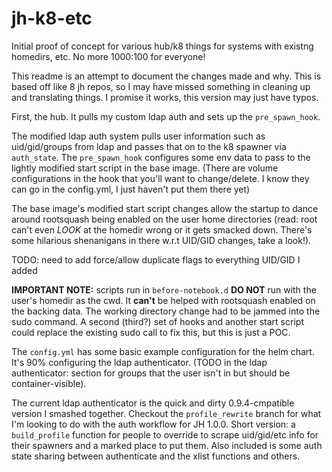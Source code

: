 # jh-k8-etc

Initial proof of concept for various hub/k8 things for systems with existng homedirs, etc. No more 1000:100 for everyone!

This readme is an attempt to document the changes made and why. This is based off like 8 jh repos, so I may have missed something in cleaning up and translating things. I promise it works, this version may just have typos.

First, the hub. It pulls my custom ldap auth and sets up the `pre_spawn_hook`.

The modified ldap auth system pulls user information such as uid/gid/groups from ldap and passes that on to the k8 spawner via `auth_state`. The `pre_spawn_hook` configures some env data to pass to the lightly modified start script in the base image. (There are volume configurations in the hook that you'll want to change/delete. I know they can go in the config.yml, I just haven't put them there yet)

The base image's modified start script changes allow the startup to dance around rootsquash being enabled on the user home directories (read: root can't even *LOOK* at the homedir wrong or it gets smacked down. There's some hilarious shenanigans in there w.r.t UID/GID changes, take a look!).

TODO: need to add force/allow duplicate flags to everything UID/GID I added

**IMPORTANT NOTE:** scripts run in `before-notebook.d` **DO NOT** run with the user's homedir as the cwd. It **can't** be helped with rootsquash enabled on the backing data. The working directory change had to be jammed into the sudo command. A second (third?) set of hooks and another start script could replace the existing sudo call to fix this, but this is just a POC.

The `config.yml` has some basic example configuration for the helm chart. It's 90% configuring the ldap authenticator. (TODO in the ldap authenticator: section for groups that the user isn't in but should be container-visible).

The current ldap authenticator is the quick and dirty 0.9.4-cmpatible version I smashed together. Checkout the `profile_rewrite` branch for what I'm looking to do with the auth workflow for JH 1.0.0. Short version: a `build_profile` function for people to override to scrape uid/gid/etc info for their spawners and a marked place to put them. Also included is some auth state sharing between authenticate and the xlist functions and others.
